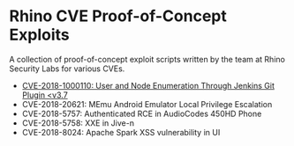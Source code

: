 # Rhino CVE Proof-of-Concept Exploits
A collection of proof-of-concept exploit scripts written by the team at Rhino Security Labs for various CVEs.

* [CVE-2018-1000110: User and Node Enumeration Through Jenkins Git Plugin <v3.7](CVE-2018-1000110/)
* CVE-2018-20621: MEmu Android Emulator Local Privilege Escalation
* CVE-2018-5757: Authenticated RCE in AudioCodes 450HD Phone
* CVE-2018-5758: XXE in Jive-n
* CVE-2018-8024: Apache Spark XSS vulnerability in UI
